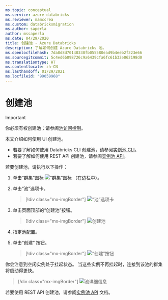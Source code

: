```yaml
---
ms.topic: conceptual
ms.service: azure-databricks
ms.reviewer: mamccrea
ms.custom: databricksmigration
ms.author: saperla
author: mssaperla
ms.date: 04/29/2020
title: 创建池 - Azure Databricks
description: 了解如何创建 Azure Databricks 池。
ms.openlocfilehash: 7da8d8d70140338fb055580ead9b4eeb2f323e66
ms.sourcegitcommit: 5c4ed6b098726c9a6439cfa6fc61b32e062198d0
ms.translationtype: HT
ms.contentlocale: zh-CN
ms.lasthandoff: 01/29/2021
ms.locfileid: "99059968"
---
```

# <a name="create-a-pool"></a><a id="create-a-pool"> </a><a id="instance-pools-create"> </a>创建池

> [!IMPORTANT]
>
> 你必须有权创建池；请参阅[池访问控制](../../security/access-control/pool-acl.md)。

本文介绍如何使用 UI 创建池。

* 若要了解如何使用 Databricks CLI 创建池，请参阅[实例池 CLI](../../dev-tools/cli/instance-pools-cli.md)。
* 若要了解如何使用 REST API 创建池，请参阅[实例池 API](../../dev-tools/api/latest/instance-pools.md)。

若要创建池，请执行以下操作：

1. 单击“群集”图标 ![“群集”图标](../../_static/images/icons/clusters-icon.png) （在边栏中）。
2. 单击“池”选项卡。

   > [!div class="mx-imgBorder"]
   > ![“池”选项卡](../../_static/images/instance-pools/tab.png)

3. 单击页面顶部的“创建池”按钮。

   > [!div class="mx-imgBorder"]
   > ![创建池](../../_static/images/instance-pools/create.png)

4. 指定[池配置](configure.md#instance-pool-configurations)。
5. 单击“创建”  按钮。

   > [!div class="mx-imgBorder"]
   > ![“创建”按钮](../../_static/images/instance-pools/create-detail.png)

你会注意到空闲实例处于挂起状态。 当这些实例不再挂起时，连接到该池的群集将启动得更快。

> [!div class="mx-imgBorder"]
> ![池详细信息](../../_static/images/instance-pools/pending.png)

若要使用 REST API 创建池，请参阅[实例池 API](../../dev-tools/api/latest/instance-pools.md) 文档。